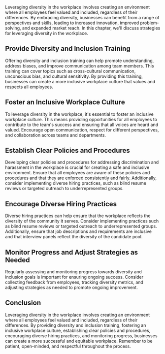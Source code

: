 
Leveraging diversity in the workplace involves creating an environment where all employees feel valued and included, regardless of their differences. By embracing diversity, businesses can benefit from a range of perspectives and skills, leading to increased innovation, improved problem-solving, and expanded market reach. In this chapter, we'll discuss strategies for leveraging diversity in the workplace.

Provide Diversity and Inclusion Training
----------------------------------------

Offering diversity and inclusion training can help promote understanding, address biases, and improve communication among team members. This training can cover topics such as cross-cultural communication, unconscious bias, and cultural sensitivity. By providing this training, businesses can create a more inclusive workplace culture that values and respects all employees.

Foster an Inclusive Workplace Culture
-------------------------------------

To leverage diversity in the workplace, it's essential to foster an inclusive workplace culture. This means providing opportunities for all employees to contribute to the team's success and ensuring that all voices are heard and valued. Encourage open communication, respect for different perspectives, and collaboration across teams and departments.

Establish Clear Policies and Procedures
---------------------------------------

Developing clear policies and procedures for addressing discrimination and harassment in the workplace is crucial for creating a safe and inclusive environment. Ensure that all employees are aware of these policies and procedures and that they are enforced consistently and fairly. Additionally, consider implementing diverse hiring practices, such as blind resume reviews or targeted outreach to underrepresented groups.

Encourage Diverse Hiring Practices
----------------------------------

Diverse hiring practices can help ensure that the workplace reflects the diversity of the community it serves. Consider implementing practices such as blind resume reviews or targeted outreach to underrepresented groups. Additionally, ensure that job descriptions and requirements are inclusive and that interview panels reflect the diversity of the candidate pool.

Monitor Progress and Adjust Strategies as Needed
------------------------------------------------

Regularly assessing and monitoring progress towards diversity and inclusion goals is important for ensuring ongoing success. Consider collecting feedback from employees, tracking diversity metrics, and adjusting strategies as needed to promote ongoing improvement.

Conclusion
----------

Leveraging diversity in the workplace involves creating an environment where all employees feel valued and included, regardless of their differences. By providing diversity and inclusion training, fostering an inclusive workplace culture, establishing clear policies and procedures, encouraging diverse hiring practices, and monitoring progress, businesses can create a more successful and equitable workplace. Remember to be patient, open-minded, and respectful throughout the process.
